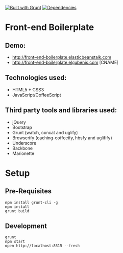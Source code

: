 [![Built with Grunt](https://cdn.gruntjs.com/builtwith.png)](http://gruntjs.com/)
[![Dependencies](https://david-dm.org/elgubenis/front-end-boilerplate.svg)](https://david-dm.org/)

Front-end Boilerplate
=========================

Demo:
-
- http://front-end-boilerplate.elasticbeanstalk.com
- http://front-end-boilerplate.elgubenis.com [CNAME]


Technologies used:
-
- HTML5 + CSS3
- JavaScript/CoffeeScript

Third party tools and libraries used:
-
- jQuery
- Bootstrap
- Grunt (watch, concat and uglify)
- Browserify (caching-coffeeify, hbsfy and uglifify)
- Underscore
- Backbone
- Marionette

Setup
=====

Pre-Requisites
-
```
npm install grunt-cli -g
npm install
grunt build
```

Development
-
```
grunt
npm start
open http://localhost:8315 --fresh
```
